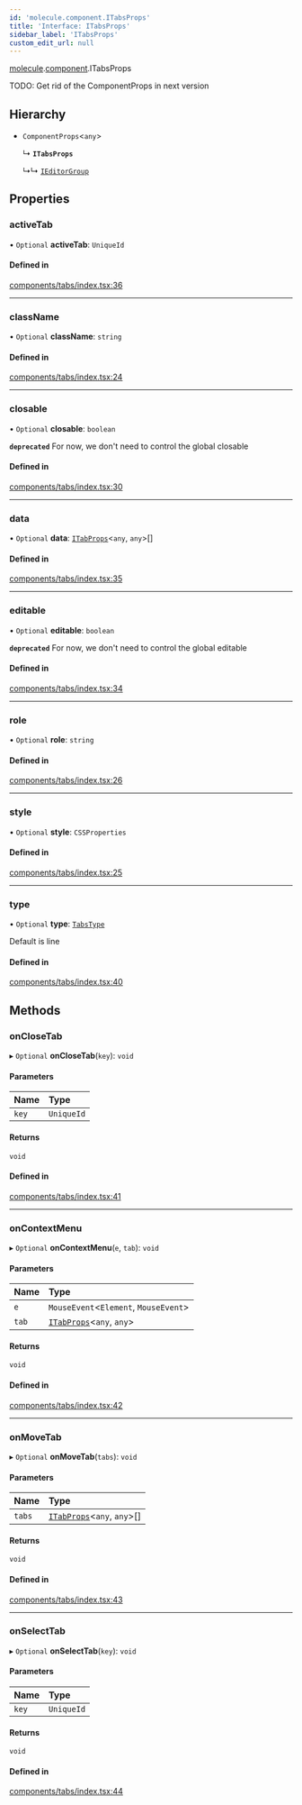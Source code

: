 ```yaml
---
id: 'molecule.component.ITabsProps'
title: 'Interface: ITabsProps'
sidebar_label: 'ITabsProps'
custom_edit_url: null
---
```


[molecule](../namespaces/molecule).[component](../namespaces/molecule.component).ITabsProps

TODO: Get rid of the ComponentProps in next version

## Hierarchy

-   `ComponentProps`<`any`\>

    ↳ **`ITabsProps`**

    ↳↳ [`IEditorGroup`](molecule.model.IEditorGroup)

## Properties

### activeTab

• `Optional` **activeTab**: `UniqueId`

#### Defined in

[components/tabs/index.tsx:36](https://github.com/DTStack/molecule/blob/927b7d39/src/components/tabs/index.tsx#L36)

---

### className

• `Optional` **className**: `string`

#### Defined in

[components/tabs/index.tsx:24](https://github.com/DTStack/molecule/blob/927b7d39/src/components/tabs/index.tsx#L24)

---

### closable

• `Optional` **closable**: `boolean`

**`deprecated`** For now, we don't need to control the global closable

#### Defined in

[components/tabs/index.tsx:30](https://github.com/DTStack/molecule/blob/927b7d39/src/components/tabs/index.tsx#L30)

---

### data

• `Optional` **data**: [`ITabProps`](molecule.component.ITabProps)<`any`, `any`\>[]

#### Defined in

[components/tabs/index.tsx:35](https://github.com/DTStack/molecule/blob/927b7d39/src/components/tabs/index.tsx#L35)

---

### editable

• `Optional` **editable**: `boolean`

**`deprecated`** For now, we don't need to control the global editable

#### Defined in

[components/tabs/index.tsx:34](https://github.com/DTStack/molecule/blob/927b7d39/src/components/tabs/index.tsx#L34)

---

### role

• `Optional` **role**: `string`

#### Defined in

[components/tabs/index.tsx:26](https://github.com/DTStack/molecule/blob/927b7d39/src/components/tabs/index.tsx#L26)

---

### style

• `Optional` **style**: `CSSProperties`

#### Defined in

[components/tabs/index.tsx:25](https://github.com/DTStack/molecule/blob/927b7d39/src/components/tabs/index.tsx#L25)

---

### type

• `Optional` **type**: [`TabsType`](../namespaces/molecule.component#tabstype)

Default is line

#### Defined in

[components/tabs/index.tsx:40](https://github.com/DTStack/molecule/blob/927b7d39/src/components/tabs/index.tsx#L40)

## Methods

### onCloseTab

▸ `Optional` **onCloseTab**(`key`): `void`

#### Parameters

| Name  | Type       |
| :---- | :--------- |
| `key` | `UniqueId` |

#### Returns

`void`

#### Defined in

[components/tabs/index.tsx:41](https://github.com/DTStack/molecule/blob/927b7d39/src/components/tabs/index.tsx#L41)

---

### onContextMenu

▸ `Optional` **onContextMenu**(`e`, `tab`): `void`

#### Parameters

| Name  | Type                                                       |
| :---- | :--------------------------------------------------------- |
| `e`   | `MouseEvent`<`Element`, `MouseEvent`\>                     |
| `tab` | [`ITabProps`](molecule.component.ITabProps)<`any`, `any`\> |

#### Returns

`void`

#### Defined in

[components/tabs/index.tsx:42](https://github.com/DTStack/molecule/blob/927b7d39/src/components/tabs/index.tsx#L42)

---

### onMoveTab

▸ `Optional` **onMoveTab**(`tabs`): `void`

#### Parameters

| Name   | Type                                                         |
| :----- | :----------------------------------------------------------- |
| `tabs` | [`ITabProps`](molecule.component.ITabProps)<`any`, `any`\>[] |

#### Returns

`void`

#### Defined in

[components/tabs/index.tsx:43](https://github.com/DTStack/molecule/blob/927b7d39/src/components/tabs/index.tsx#L43)

---

### onSelectTab

▸ `Optional` **onSelectTab**(`key`): `void`

#### Parameters

| Name  | Type       |
| :---- | :--------- |
| `key` | `UniqueId` |

#### Returns

`void`

#### Defined in

[components/tabs/index.tsx:44](https://github.com/DTStack/molecule/blob/927b7d39/src/components/tabs/index.tsx#L44)
